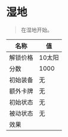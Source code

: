 # 湿地  
> 在湿地开始。  
  
名称  |  值  
----  |  ----  
解锁价格  |  10太阳  
分数  |  1000  
初始装备  |  无  
额外卡牌  |  无  
初始状态  |  无  
被动状态  |  无  
效果  |    


<script>document.title="湿地 - 卡牌生存百科 Card Survival Wiki";</script>